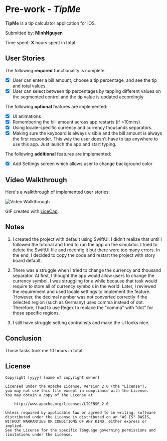 # Pre-work - *TipMe*

**TipMe** is a tip calculator application for iOS.

Submitted by: **MinhNguyen**

Time spent: **X** hours spent in total

## User Stories

The following **required** functionality is complete:

* [x] User can enter a bill amount, choose a tip percentage, and see the tip and total values.
* [x] User can select between tip percentages by tapping different values on the segmented control and the tip value is updated accordingly

The following **optional** features are implemented:

* [x] UI animations
* [x] Remembering the bill amount across app restarts (if <10mins)
* [x] Using locale-specific currency and currency thousands separators.
* [x] Making sure the keyboard is always visible and the bill amount is always the first responder. This way the user doesn't have to tap anywhere to use this app. Just launch the app and start typing.

The following **additional** features are implemented:

- [x] Add Settings screen which allows user to change background color

## Video Walkthrough

Here's a walkthrough of implemented user stories:

<img src='https://i.imgur.com/KWBBztN.gifv' title='Video Walkthrough' width='' alt='Video Walkthrough' />

GIF created with [LiceCap](http://www.cockos.com/licecap/).

## Notes

1. I created the project with default using SwiftUI. I didn't realize that until I followed the tutorial and tried to run the app on the simulator. I tried to
delete the SwiftUI file and reconfig it but there were too many errors. In the end, I decided to copy the code and restart the project with story board default.

2. There was a struggle when I tried to change the currency and thousand separator. At first, I thought the app would allow users to change the currency symbol.
I was struggling for a while because that task would require to store all of currency symbols in the world. Later, I reviewed the requirement and used locale settings to implement the feature.
`However, the decimal number was not converted correctly if the selected region (such as Germany) uses comma instead of dot. Therefore, I had to use Regex to replace the "comma" with "dot" for those specific regions.

3. I still have struggle setting contrainsts and make the UI looks nice.

## Conclusion
Those tasks took me 10 hours in total.

## License

    Copyright [yyyy] [name of copyright owner]

    Licensed under the Apache License, Version 2.0 (the "License");
    you may not use this file except in compliance with the License.
    You may obtain a copy of the License at

        http://www.apache.org/licenses/LICENSE-2.0

    Unless required by applicable law or agreed to in writing, software
    distributed under the License is distributed on an "AS IS" BASIS,
    WITHOUT WARRANTIES OR CONDITIONS OF ANY KIND, either express or implied.
    See the License for the specific language governing permissions and
    limitations under the License.
